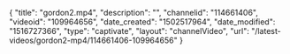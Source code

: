 {
    "title": "gordon2.mp4",
    "description": "",
    "channelid": "114661406",
    "videoid": "109964656",
    "date_created": "1502517964",
    "date_modified": "1516727366",
    "type": "captivate",
    "layout": "channelVideo",
    "url": "\/latest-videos\/gordon2-mp4\/114661406-109964656"
}